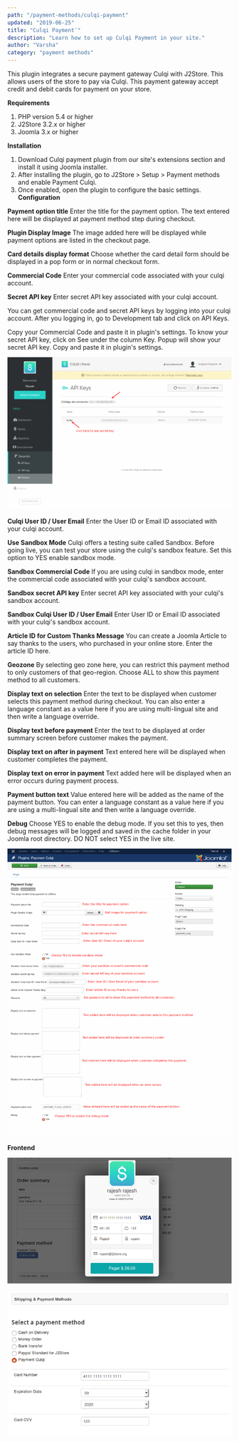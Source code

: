 ```yaml
---
path: "/payment-methods/culqi-payment"
updated: "2019-06-25"
title: "Culqi Payment¨"
description: "Learn how to set up Culqi Payment in your site."
author: "Varsha"
category: "payment methods"
---
```


This plugin integrates a secure payment gateway Culqi with J2Store. This allows users of the store to pay via Culqi. This payment gateway accept credit and debit cards for payment on your store.

**Requirements**
1. PHP version 5.4 or higher
2. J2Store 3.2.x or higher
3. Joomla 3.x or higher

**Installation**
1. Download Culqi payment plugin from our site's extensions section and install it using Joomla installer.
2. After installing the plugin, go to J2Store > Setup > Payment methods and enable Payment Culqi.
3. Once enabled, open the plugin to configure the basic settings.
\
**Configuration**

**Payment option title**
Enter the title for the payment option. The text entered here will be displayed at payment method step during checkout.

**Plugin Display Image**
The image added here will be displayed while payment options are listed in the checkout page.

**Card details display format**
Choose whether the card detail form should be displayed in a pop form or in normal checkout form.

**Commercial Code**
Enter your commercial code associated with your culqi account.

**Secret API key**
Enter secret API key associated with your culqi account.

You can get commercial code and secret API keys by logging into your culqi account. After you logging in, go to Development tab and click on API Keys.

Copy your Commercial Code and paste it in plugin's settings. To know your secret API key, click on See under the column Key. Popup will show your secret API key. Copy and paste it in plugin's settings.

![credentials](https://raw.githubusercontent.com/j2store/doc-images/master/payment-methods/culqi-payment/culqi-api-credentials.png)

**Culqi User ID / User Email**
Enter the User ID or Email ID associated with your culqi account.

**Use Sandbox Mode**
Culqi offers a testing suite called Sandbox. Before going live, you can test your store using the culqi's sandbox feature. Set this option to YES enable sandbox mode.

**Sandbox Commercial Code**
If you are using culqi in sandbox mode, enter the commercial code associated with your culqi's sandbox account.

**Sandbox secret API key**
Enter secret API key associated with your culqi's sandbox account.

**Sandbox Culqi User ID / User Email**
Enter User ID or Email ID associated with your culqi's sandbox account.

**Article ID for Custom Thanks Message**
You can create a Joomla Article to say thanks to the users, who purchased in your online store. Enter the article ID here.

**Geozone**
By selecting geo zone here, you can restrict this payment method to only customers of that geo-region. Choose ALL to show this payment method to all customers.

**Display text on selection**
Enter the text to be displayed when customer selects this payment method during checkout. You can also enter a language constant as a value here if you are using multi-lingual site and then write a language override.

**Display text before payment**
Enter the text to be displayed at order summary screen before customer makes the payment.

**Display text on after in payment**
Text entered here will be displayed when customer completes the payment.

**Display text on error in payment**
Text added here will be displayed when an error occurs during payment process.

**Payment button text**
Value entered here will be added as the name of the payment button.
You can enter a language constant as a value here if you are using a multi-lingual site and then write a language override.

**Debug**
Choose YES to enable the debug mode. If you set this to yes, then debug messages will be logged and saved in the cache folder in your Joomla root directory. DO NOT select YES in the live site.

![culqi](https://raw.githubusercontent.com/j2store/doc-images/master/payment-methods/culqi-payment/culqi-plugin-config.png)

**Frontend**


![popup](https://raw.githubusercontent.com/j2store/doc-images/master/payment-methods/culqi-payment/culqi-popupform.png)


![checkout](https://raw.githubusercontent.com/j2store/doc-images/master/payment-methods/culqi-payment/culqi-demo-checkout-form.png)



